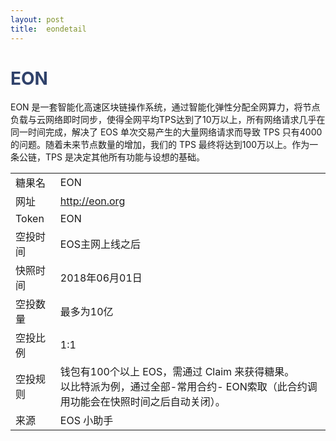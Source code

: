 ```yaml
---
layout: post
title:  eondetail
---
```


<h1 style="color: #2F416A">EON</h1>
<p>
EON 是一套智能化高速区块链操作系统，通过智能化弹性分配全网算力，将节点负载与云网络即时同步，使得全网平均TPS达到了10万以上，所有网络请求几乎在同一时间完成，解决了 EOS 单次交易产生的大量网络请求而导致 TPS 只有4000的问题。随着未来节点数量的增加，我们的 TPS 最终将达到100万以上。作为一条公链，TPS 是决定其他所有功能与设想的基础。
</p>

<table class="center">
  <tbody>
    <tr>
        <td class="tablehalf">糖果名</td>
        <td class="tablehalf">EON</td>
    </tr>
    <tr>
        <td>网址</td>
        <td>
        <a href="http://eon.org" target="_blank">http://eon.org</a>
        </td>
    </tr>
    <tr>
        <td>Token</td>
        <td>EON</td>
    </tr>
    <tr>
        <td>空投时间</td>
        <td>EOS主网上线之后</td>
    </tr>
    <tr>
        <td>快照时间</td>
        <td>2018年06月01日</td>
    </tr>
    <tr>
        <td>空投数量</td>
        <td>最多为10亿</td>
    </tr>
    <tr>
        <td>空投比例</td>
        <td>1:1</td>
    </tr>
    <tr>
        <td>空投规则</td>
        <td>
        钱包有100个以上 EOS，需通过 Claim 来获得糖果。<br/>
        以比特派为例，通过全部-常用合约- EON索取（此合约调用功能会在快照时间之后自动关闭）。
        </td>
    </tr>
    <tr>
        <td>来源</td>
        <td>EOS 小助手</td>
    </tr>
    
  </tbody>
</table>



